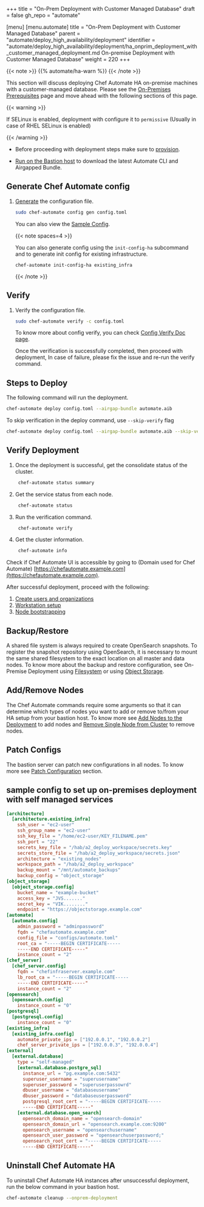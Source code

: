 +++
title = "On-Prem Deployment with Customer Managed Database"
draft = false
gh_repo = "automate"

[menu]
  [menu.automate]
    title = "On-Prem Deployment with Customer Managed Database"
    parent = "automate/deploy_high_availability/deployment"
    identifier = "automate/deploy_high_availability/deployment/ha_onprim_deployment_with_customer_managed_deployment.md On-premise Deployment with Customer Managed Database"
    weight = 220
+++

{{< note >}}
{{% automate/ha-warn %}}
{{< /note >}}

This section will discuss deploying Chef Automate HA on-premise machines with a customer-managed database. Please see the [On-Premises Prerequisites](/automate/ha_on_premises_deployment_prerequisites/) page and move ahead with the following sections of this page.

{{< warning >}}

If SELinux is enabled, deployment with configure it to `permissive` (Usually in case of RHEL SELinux is enabled)

{{< /warning >}}

- Before proceeding with deployment steps make sure to [provision](/automate/ha_onprim_deployment_procedure/#provisioning).

- [Run on the Bastion host](/automate/ha_onprim_deployment_procedure/#deploy-the-bastion-host) to download the latest Automate CLI and Airgapped Bundle.

## Generate Chef Automate config

1. [Generate](/automate/ha_config_gen) the configuration file.

    ```bash
    sudo chef-automate config gen config.toml
    ```

    You can also view the [Sample Config](#sample-config-to-setup-on-premises-deployment-with-self-managed-services).

    {{< note spaces=4 >}}

    You can also generate config using the `init-config-ha` subcommand and to generate init config for existing infrastructure.

    `chef-automate init-config-ha existing_infra`

    {{< /note >}}

## Verify

1. Verify the configuration file.

    ```bash
    sudo chef-automate verify -c config.toml
    ```

    To know more about config verify, you can check [Config Verify Doc page](/automate/ha_verification_check/).

    Once the verification is successfully completed, then proceed with deployment, In case of failure, please fix the issue and re-run the verify command.

## Steps to Deploy

The following command will run the deployment.

```bash
chef-automate deploy config.toml --airgap-bundle automate.aib
```

To skip verification in the deploy command, use `--skip-verify` flag

```bash
chef-automate deploy config.toml --airgap-bundle automate.aib --skip-verify
```

## Verify Deployment

1. Once the deployment is successful, get the consolidate status of the cluster.

    ```bash
     chef-automate status summary
    ```

1. Get the service status from each node.

    ```bash
     chef-automate status
    ```

1. Run the verification command.

    ```bash
     chef-automate verify
    ```

1. Get the cluster information.

    ```bash
     chef-automate info
    ```

Check if Chef Automate UI is accessible by going to (Domain used for Chef Automate) [https://chefautomate.example.com](https://chefautomate.example.com).

After successful deployment, proceed with the following:

   1. [Create users and organizations](/automate/ha_node_bootstraping/#create-users-and-organization)
   1. [Workstation setup](/automate/ha_node_bootstraping/#workstation-setup)
   1. [Node bootstrapping](/automate/ha_node_bootstraping/#bootstraping-a-node)

## Backup/Restore

A shared file system is always required to create OpenSearch snapshots. To register the snapshot repository using OpenSearch, it is necessary to mount the same shared filesystem to the exact location on all master and data nodes. To know more about the backup and restore configuration, see On-Premise Deployment using [Filesystem](/automate/ha_backup_restore_file_system) or using [Object Storage](/automate/ha_backup_restore_object_storage).

## Add/Remove Nodes

The Chef Automate commands require some arguments so that it can determine which types of nodes you want to add or remove to/from your HA setup from your bastion host. To know more see [Add Nodes to the Deployment](/automate/ha_add_nodes_to_the_deployment) to add nodes and [Remove Single Node from Cluster](/automate/ha_remove_single_node_from_cluster) to remove nodes.

## Patch Configs

The bastion server can patch new configurations in all nodes. To know more see [Patch Configuration](/automate/ha_config/#patch-configuration) section.

## sample config to set up on-premises deployment with self managed services

```toml
[architecture]
  [architecture.existing_infra]
    ssh_user = "ec2-user"
    ssh_group_name = "ec2-user"
    ssh_key_file = "/home/ec2-user/KEY_FILENAME.pem"
    ssh_port = "22"
    secrets_key_file = "/hab/a2_deploy_workspace/secrets.key"
    secrets_store_file = "/hab/a2_deploy_workspace/secrets.json"
    architecture = "existing_nodes"
    workspace_path = "/hab/a2_deploy_workspace"
    backup_mount = "/mnt/automate_backups"
    backup_config = "object_storage"
[object_storage]
  [object_storage.config]
    bucket_name = "example-bucket"
    access_key = "JVS......."
    secret_key = "VIK........"
    endpoint = "https://objectstorage.example.com"
[automate]
  [automate.config]
    admin_password = "adminpassword"
    fqdn = "chefautomate.example.com"
    config_file = "configs/automate.toml"
    root_ca = "-----BEGIN CERTIFICATE-----
    -----END CERTIFICATE-----"
    instance_count = "2"
[chef_server]
  [chef_server.config]
    fqdn = "chefinfraserver.example.com"
    lb_root_ca = "-----BEGIN CERTIFICATE-----
    -----END CERTIFICATE-----"
    instance_count = "2"
[opensearch]
  [opensearch.config]
    instance_count = "0"
[postgresql]
  [postgresql.config]
    instance_count = "0"
[existing_infra]
  [existing_infra.config]
    automate_private_ips = ["192.0.0.1", "192.0.0.2"]
    chef_server_private_ips = ["192.0.0.3", "192.0.0.4"]
[external]
  [external.database]
    type = "self-managed"
    [external.database.postgre_sql]
      instance_url = "pg.example.com:5432"
      superuser_username = "superusername"
      superuser_password = "superuserpassowrd"
      dbuser_username = "databaseusername"
      dbuser_password = "databaseuserpassword"
      postgresql_root_cert = "-----BEGIN CERTIFICATE-----
      -----END CERTIFICATE-----"
    [external.database.open_search]
      opensearch_domain_name = "opensearch-domain"
      opensearch_domain_url = "opensearch.example.com:9200"
      opensearch_username = "opensearchusername"
      opensearch_user_password = "opensearchuserpassword;"
      opensearch_root_cert = "-----BEGIN CERTIFICATE-----
      -----END CERTIFICATE-----"
```

## Uninstall Chef Automate HA

To uninstall Chef Automate HA instances after unsuccessful deployment, run the below command in your bastion host.

```bash
chef-automate cleanup --onprem-deployment
```
